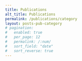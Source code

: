 ```yaml
---
title: Publications
alt_title: Publications
permalink: /publications/category
layout: posts-pub-category
# pagination:
#   enabled: true
#   per_page: 12
#   permalink: /:num/
#   sort_field: "date"
#   sort_reverse: true
---
```

